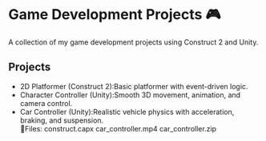 # Game Development Projects 🎮
A collection of my game development projects using Construct 2 and Unity.
## Projects  
- 2D Platformer (Construct 2):Basic platformer with event-driven logic.  
- Character Controller (Unity):Smooth 3D movement, animation, and camera control.  
- Car Controller (Unity):Realistic vehicle physics with acceleration, braking, and suspension.  
📂Files: construct.capx car_controller.mp4 car_controller.zip 
